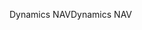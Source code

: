 <span data-ttu-id="65f6a-101">Dynamics NAV</span><span class="sxs-lookup"><span data-stu-id="65f6a-101">Dynamics NAV</span></span>